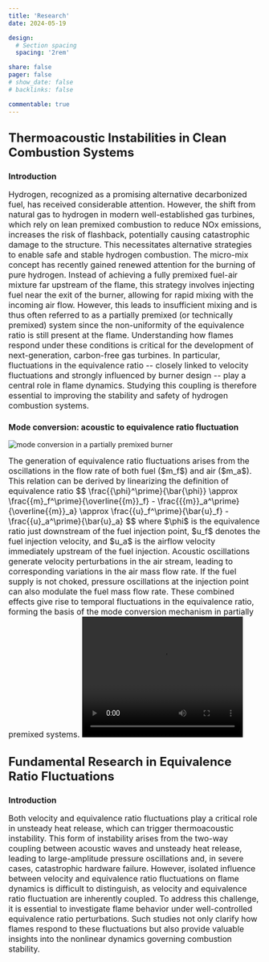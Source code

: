 ```yaml
---
title: 'Research'
date: 2024-05-19

design:
  # Section spacing
  spacing: '2rem'

share: false
pager: false
# show_date: false
# backlinks: false

commentable: true
---
```


## <font size=5>Thermoacoustic Instabilities in Clean Combustion Systems</font>
### <font size=3>Introduction</font>
<font size=3>
Hydrogen, recognized as a promising alternative decarbonized fuel, has received considerable attention. However, the shift from natural gas to hydrogen in modern well-established gas turbines, which rely on lean premixed combustion to reduce NOx emissions, increases the risk of flashback, potentially causing catastrophic damage to the structure. This necessitates alternative strategies to enable safe and stable hydrogen combustion. The micro-mix concept has recently gained renewed attention for the burning of pure hydrogen. Instead of achieving a fully premixed fuel-air mixture far upstream of the flame, this strategy involves injecting fuel near the exit of the burner, allowing for rapid mixing with the incoming air flow. However, this leads to insufficient mixing and is thus often referred to as a partially premixed (or technically premixed) system since the non-uniformity of the equivalence ratio is still present at the flame. Understanding how flames respond under these conditions is critical for the development of next-generation, carbon-free gas turbines. In particular, fluctuations in the equivalence ratio -- closely linked to velocity fluctuations and strongly influenced by burner design -- play a central role in flame dynamics. Studying this coupling is therefore essential to improving the stability and safety of hydrogen combustion systems.
</font>

### <font size=3>Mode conversion: acoustic to equivalence ratio fluctuation</font>
![<font size=3>mode conversion in a partially premixed burner</font>](/uploads/Images/GenerationOfEQR.png)

<font size=3>
The generation of equivalence ratio fluctuations arises from the oscillations in the flow rate of both fuel ($m_f$) and air ($m_a$). This relation can be derived by linearizing the definition of equivalence ratio
$$
 \frac{{\phi}^\prime}{\bar{\phi}} \approx \frac{{m}_f^\prime}{\overline{{m}}_f} - \frac{{{m}}_a^\prime}{\overline{{m}}_a} \approx \frac{{u}_f^\prime}{\bar{u}_f} - \frac{{u}_a^\prime}{\bar{u}_a}
$$
where $\phi$ is the equivalence ratio just downstream of the fuel injection point, $u_f$ denotes the fuel injection velocity, and $u_a$ is the airflow velocity immediately upstream of the fuel injection. Acoustic oscillations generate velocity perturbations in the air stream, leading to corresponding variations in the air mass flow rate. If the fuel supply is not choked, pressure oscillations at the injection point can also modulate the fuel mass flow rate. These combined effects give rise to temporal fluctuations in the equivalence ratio, forming the basis of the mode conversion mechanism in partially premixed systems. 
</font>

<!-- <video src="/assets/video/MultiNozzle_1400Hz.mp4" controls="controls" width="500" height="300"></video> -->

<!-- <video controls width="500" height="300" preload="metadata" playsinline crossorigin="anonymous">
  <source src="/assets/video/MultiNozzle_1400Hz.mp4" type="video/mp4">
  您的浏览器不支持播放，<a href="/assets/video/MultiNozzle_1400Hz.mp4">点此下载</a>。
</video> -->

<video width="320" height="240" controls>
  <source src="/assets/video/MultiNozzle_1400Hz.mp4" type="video/mp4">
</video>

## <font size=5>Fundamental Research in Equivalence Ratio Fluctuations</font>
### <font size=3>Introduction</font>
<font size=3>
Both velocity and equivalence ratio fluctuations play a critical role in unsteady heat release, which can trigger thermoacoustic instability. This form of instability arises from the two-way coupling between acoustic waves and unsteady heat release, leading to large-amplitude pressure oscillations and, in severe cases, catastrophic hardware failure. However, isolated influence between velocity and equivalence ratio fluctuations on flame dynamics is difficult to distinguish, as velocity and equivalence ratio fluctuation are inherently coupled. To address this challenge, it is essential to investigate flame behavior under well-controlled equivalence ratio perturbations. Such studies not only clarify how flames respond to these fluctuations but also provide valuable insights into the nonlinear dynamics governing combustion stability.
</font>
